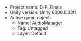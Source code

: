 <!-- UNITY CODE ASSIST INSTRUCTIONS START -->
- Project name: D-P_Finals
- Unity version: Unity 6000.0.33f1
- Active game object:
  - Name: AudioManager
  - Tag: Untagged
  - Layer: Default
<!-- UNITY CODE ASSIST INSTRUCTIONS END -->